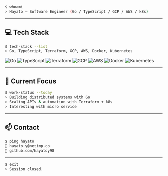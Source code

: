 ```bash
$ whoami
> Hayato — Software Engineer (Go / TypeScript / GCP / AWS / k8s)
```

---

## 💻 Tech Stack
```bash
$ tech-stack --list
> Go, TypeScript, Terraform, GCP, AWS, Docker, Kubernetes
```
![Go](https://img.shields.io/badge/Go-00ADD8?style=for-the-badge&logo=go&logoColor=white)
![TypeScript](https://img.shields.io/badge/TypeScript-3178C6?style=for-the-badge&logo=typescript&logoColor=white)
![Terraform](https://img.shields.io/badge/Terraform-623CE4?style=for-the-badge&logo=terraform&logoColor=white)
![GCP](https://img.shields.io/badge/GCP-4285F4?style=for-the-badge&logo=google-cloud&logoColor=white)
![AWS](https://img.shields.io/badge/AWS-FF9900?style=for-the-badge&logo=amazonaws&logoColor=white)
![Docker](https://img.shields.io/badge/Docker-2496ED?style=for-the-badge&logo=docker&logoColor=white)
![Kubernetes](https://img.shields.io/badge/Kubernetes-326CE5?style=for-the-badge&logo=kubernetes&logoColor=white)

---

## 🚀 Current Focus
```bash
$ work-status --today
> Building distributed systems with Go
> Scaling APIs & automation with Terraform + k8s
> Interesting with micro service
```

---

## 📫 Contact
```bash
$ ping hayato
📧 hayato.y@netimp.co
🐙 github.com/hayatoy98
```

---

```bash
$ exit
> Session closed.
```

